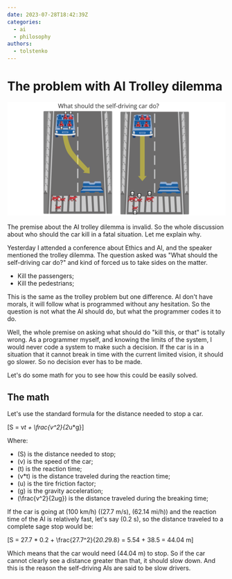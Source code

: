 ```yaml
---
date: 2023-07-28T18:42:39Z
categories:
  - ai
  - philosophy
authors:
  - tolstenko
---
```


# The problem with AI Trolley dilemma

[![What the self-driving car do?](what-should-the-self-driving-car-do.webp)](https://techcrunch.com/2016/10/04/did-you-save-the-cat-or-the-kid/)

The premise about the AI trolley dilemma is invalid. So the whole discussion about who should the car kill in a fatal situation. Let me explain why.

<!-- more -->

Yesterday I attended a conference about Ethics and AI, and the speaker mentioned the trolley dilemma. The question asked was "What should the self-driving car do?" and kind of forced us to take sides on the matter. 

- Kill the passengers; 
- Kill the pedestrians;

This is the same as the trolley problem but one difference. AI don't have morals, it will follow what is programmed without any hesitation. So the question is not what the AI should do, but what the programmer codes it to do.

Well, the whole premise on asking what should do "kill this, or that" is totally wrong. As a programmer myself, and knowing the limits of the system, I would never code a system to make such a decision. If the car is in a situation that it cannot break in time with the current limited vision, it should go slower. So no decision ever has to be made.

Let's do some math for you to see how this could be easily solved.

## The math

Let's use the standard formula for the distance needed to stop a car.

\[S = v*t + \frac{v^2}{2*u*g}\]

Where:

- \(S\) is the distance needed to stop;
- \(v\) is the speed of the car;
- \(t\) is the reaction time;
- \(v*t\) is the distance traveled during the reaction time;
- \(u\) is the tire friction factor;
- \(g\) is the gravity acceleration;
- \(\frac{v^2}{2*u*g}\) is the distance traveled during the breaking time;

If the car is going at \(100 km/h\) (\(27.7 m/s\), \(62.14 mi/h\)) and the reaction time of the AI is relatively fast, let's say \(0.2 s\), so the distance traveled to a complete sage stop would be:

\[S = 27.7 * 0.2 + \frac{27.7^2}{2*0.2*9.8} = 5.54 + 38.5 = 44.04 m\]

Which means that the car would need \(44.04 m\) to stop. So if the car cannot clearly see a distance greater than that, it should slow down. And this is the reason the self-driving AIs are said to be slow drivers.

